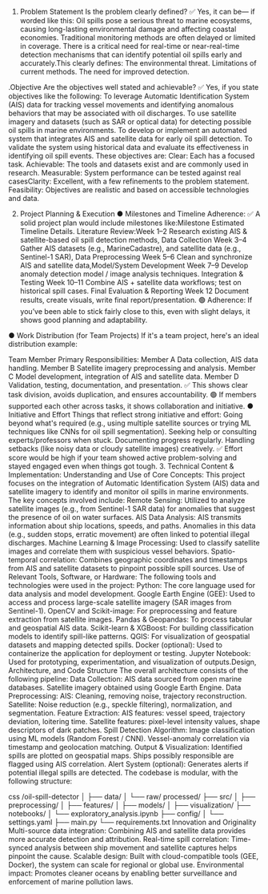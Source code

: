 1. Problem Statement
   Is the problem clearly defined?
✅ Yes, it can be— if worded like this:
Oil spills pose a serious threat to marine ecosystems, causing long-lasting environmental damage and affecting coastal economies. Traditional monitoring methods are often delayed or limited in coverage. There is a critical need for real-time or near-real-time detection mechanisms that can identify potential oil spills early and accurately.This clearly defines:
The environmental threat.
Limitations of current methods.
The need for improved detection.
 
.Objective
Are the objectives well stated and achievable?
✅ Yes, if you state objectives like the following:
To leverage Automatic Identification System (AIS) data for tracking vessel movements and identifying anomalous behaviors that may be associated with oil discharges.
To use satellite imagery and datasets (such as SAR or optical data) for detecting possible oil spills in marine environments.
To develop or implement an automated system that integrates AIS and satellite data for early oil spill detection.
To validate the system using historical data and evaluate its effectiveness in identifying oil spill events.
These objectives are:
Clear: Each has a focused task.
Achievable: The tools and datasets exist and are commonly used in research.
Measurable: System performance can be tested against real casesClarity: Excellent, with a few refinements to the problem statement.
Feasibility: Objectives are realistic and based on accessible technologies and data.

2. Project Planning & Execution
● Milestones and Timeline Adherence:
✅ A solid project plan would include milestones like:Milestone	Estimated Timeline	Details.
Literature Review:Week 1–2	Research existing AIS & satellite-based oil spill detection methods,
Data Collection	Week 3–4	Gather AIS datasets (e.g., MarineCadastre), and satellite data (e.g., Sentinel-1 SAR),
Data Preprocessing	Week 5–6	Clean and synchronize AIS and satellite data,Model/System Development	Week 7–9	Develop anomaly detection model / image analysis techniques.
Integration & Testing	Week 10–11	Combine AIS + satellite data workflows; test on historical spill cases.
Final Evaluation & Reporting	Week 12	Document results, create visuals, write final report/presentation.
🟢 Adherence: If you’ve been able to stick fairly close to this, even with slight delays, it shows good planning and adaptability.

● Work Distribution (for Team Projects)
If it's a team project, here's an ideal distribution example:

Team Member	Primary Responsibilities:
Member A	Data collection, AIS data handling.
Member B	Satellite imagery preprocessing and analysis.
Member C	Model development, integration of AIS and satellite data.
Member D	Validation, testing, documentation, and presentation.
✅ This shows clear task division, avoids duplication, and ensures accountability.
🟢 If members supported each other across tasks, it shows collaboration and initiative.
● Initiative and Effort
Things that reflect strong initiative and effort:
Going beyond what's required (e.g., using multiple satellite sources or trying ML techniques like CNNs for oil spill segmentation).
Seeking help or consulting experts/professors when stuck.
Documenting progress regularly.
Handling setbacks (like noisy data or cloudy satellite images) creatively.
✅ Effort score would be high if your team showed active problem-solving and stayed engaged even when things got tough.
3. Technical Content & Implementation:
Understanding and Use of Core Concepts:
This project focuses on the integration of Automatic Identification System (AIS) data and satellite imagery to identify and monitor oil spills in marine environments. The key concepts involved include:
Remote Sensing: Utilized to analyze satellite images (e.g., from Sentinel-1 SAR data) for anomalies that suggest the presence of oil on water surfaces.
AIS Data Analysis: AIS transmits information about ship locations, speeds, and paths. Anomalies in this data (e.g., sudden stops, erratic movement) are often linked to potential illegal discharges.
Machine Learning & Image Processing: Used to classify satellite images and correlate them with suspicious vessel behaviors.
Spatio-temporal correlation: Combines geographic coordinates and timestamps from AIS and satellite datasets to pinpoint possible spill sources.
Use of Relevant Tools, Software, or Hardware:
The following tools and technologies were used in the project:
Python: The core language used for data analysis and model development.
Google Earth Engine (GEE): Used to access and process large-scale satellite imagery (SAR images from Sentinel-1).
OpenCV and Scikit-image: For preprocessing and feature extraction from satellite images.
Pandas & Geopandas: To process tabular and geospatial AIS data.
Scikit-learn & XGBoost: For building classification models to identify spill-like patterns.
QGIS: For visualization of geospatial datasets and mapping detected spills.
Docker (optional): Used to containerize the application for deployment or testing.
Jupyter Notebook: Used for prototyping, experimentation, and visualization of outputs.Design, Architecture, and Code Structure
The overall architecture consists of the following pipeline:
Data Collection:
AIS data sourced from open marine databases.
Satellite imagery obtained using Google Earth Engine.
Data Preprocessing:
AIS: Cleaning, removing noise, trajectory reconstruction.
Satellite: Noise reduction (e.g., speckle filtering), normalization, and segmentation.
Feature Extraction:
AIS features: vessel speed, trajectory deviation, loitering time.
Satellite features: pixel-level intensity values, shape descriptors of dark patches.
Spill Detection Algorithm:
Image classification using ML models (Random Forest / CNN).
Vessel-anomaly correlation via timestamp and geolocation matching.
Output & Visualization:
Identified spills are plotted on geospatial maps.
Ships possibly responsible are flagged using AIS correlation.
Alert System (optional):
Generates alerts if potential illegal spills are detected.
The codebase is modular, with the following structure:

css
/oil-spill-detector
│
├── data/
│   └── raw/ processed/
├── src/
│   ├── preprocessing/
│   ├── features/
│   ├── models/
│   ├── visualization/
├── notebooks/
│   └── exploratory_analysis.ipynb
├── config/
│   └── settings.yaml
├── main.py
└── requirements.txt
Innovation and Originality
Multi-source data integration: Combining AIS and satellite data provides more accurate detection and attribution.
Real-time spill correlation: Time-synced analysis between ship movement and satellite captures helps pinpoint the cause.
Scalable design: Built with cloud-compatible tools (GEE, Docker), the system can scale for regional or global use.
Environmental impact: Promotes cleaner oceans by enabling better surveillance and enforcement of marine pollution laws.






























